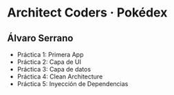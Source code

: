 # Architect Coders · Pokédex

## Álvaro Serrano

- Práctica 1: Primera App
- Práctica 2: Capa de UI
- Práctica 3: Capa de datos
- Práctica 4: Clean Architecture
- Práctica 5: Inyección de Dependencias